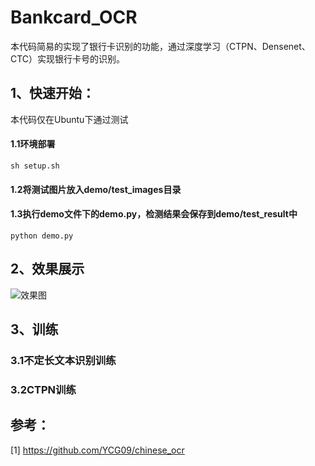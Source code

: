 # Bankcard_OCR
本代码简易的实现了银行卡识别的功能，通过深度学习（CTPN、Densenet、CTC）实现银行卡号的识别。

## 1、快速开始：
  本代码仅在Ubuntu下通过测试
  #### 1.1环境部署
  ```angular2
  sh setup.sh
  ```
   #### 1.2将测试图片放入demo/test_images目录
   #### 1.3执行demo文件下的demo.py，检测结果会保存到demo/test_result中
  ```angular2
  python demo.py
  ```
## 2、效果展示
![效果图](https://github.com/taigege/Bankcard_OCR/blob/master/demo/test_result/card_1.jpg)

## 3、训练
### 3.1不定长文本识别训练
### 3.2CTPN训练
## 参考：
[1] https://github.com/YCG09/chinese_ocr
